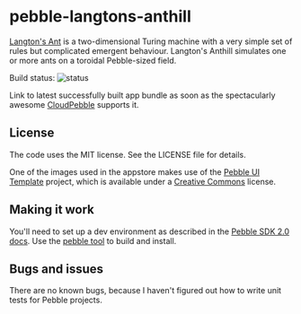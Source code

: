 pebble-langtons-anthill
=======================

[Langton's Ant](http://en.wikipedia.org/wiki/Langton%27s_ant) is a
two-dimensional Turing machine with a very simple set of rules but complicated
emergent behaviour. Langton's Anthill simulates one or more ants on a toroidal
Pebble-sized field.

Build status: ![status](https://cloudpebble.net/ide/project/42197/status.png)

Link to latest successfully built app bundle as soon as the spectacularly
awesome [CloudPebble](http://cloudpebble.net) supports it.

License
-------

The code uses the MIT license. See the LICENSE file for details.

One of the images used in the appstore makes use of the
[Pebble UI Template](https://github.com/mcongrove/PebbleUI) project, which is
available under a
[Creative Commons](http://creativecommons.org/licenses/by-sa/4.0/deed.en_US)
license.

Making it work
--------------

You'll need to set up a dev environment as described in the
[Pebble SDK 2.0 docs](http://developer.getpebble.com/2/). Use the
[pebble tool](https://developer.getpebble.com/2/getting-started/pebble-tool/)
to build and install.

Bugs and issues
---------------

There are no known bugs, because I haven't figured out how to write unit tests
for Pebble projects.
